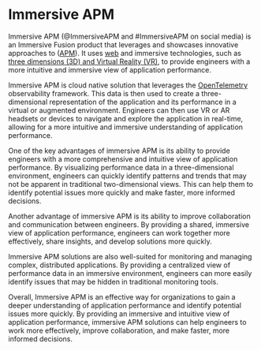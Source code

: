 # Immersive APM

Immersive APM (&commat;ImmersiveAPM and #ImmersiveAPM on social media) is an Immersive Fusion product that leverages and showcases innovative approaches to ([APM](../APM/index.md)). It uses [web](../../../Analysis-and-Visualization/Web/index.md) and immersive technologies, such as [three dimensions (3D) and Virtual Reality (VR)](../../../Analysis-and-Visualization/3D-and-VR/index.md), to provide engineers with a more intuitive and immersive view of application performance.

Immersive APM is cloud native solution that leverages the [OpenTelemetry](../Observability/Frameworks/OpenTelemetry/index.md) observability framework. This data is then used to create a three-dimensional representation of the application and its performance in a virtual or augmented environment. Engineers can then use VR or AR headsets or devices to navigate and explore the application in real-time, allowing for a more intuitive and immersive understanding of application performance.

One of the key advantages of immersive APM is its ability to provide engineers with a more comprehensive and intuitive view of application performance. By visualizing performance data in a three-dimensional environment, engineers can quickly identify patterns and trends that may not be apparent in traditional two-dimensional views. This can help them to identify potential issues more quickly and make faster, more informed decisions.

Another advantage of immersive APM is its ability to improve collaboration and communication between engineers. By providing a shared, immersive view of application performance, engineers can work together more effectively, share insights, and develop solutions more quickly.

Immersive APM solutions are also well-suited for monitoring and managing complex, distributed applications. By providing a centralized view of performance data in an immersive environment, engineers can more easily identify issues that may be hidden in traditional monitoring tools.

Overall, Immersive APM is an effective way for organizations to gain a deeper understanding of application performance and identify potential issues more quickly. By providing an immersive and intuitive view of application performance, immersive APM solutions can help engineers to work more effectively, improve collaboration, and make faster, more informed decisions.

